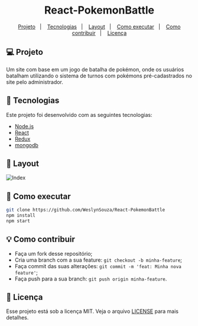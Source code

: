 
<h1 align='center'>
  React-PokemonBattle
</h1>

<p align="center">
  <a href="#-projeto">Projeto</a>&nbsp;&nbsp;&nbsp;|&nbsp;&nbsp;&nbsp;
  <a href="#-tecnologias">Tecnologias</a>&nbsp;&nbsp;&nbsp;|&nbsp;&nbsp;&nbsp;
  <a href="#-layout">Layout</a>&nbsp;&nbsp;&nbsp;|&nbsp;&nbsp;&nbsp;
  <a href="#-como-executar">Como executar</a>&nbsp;&nbsp;&nbsp;|&nbsp;&nbsp;&nbsp;
  <a href="#-como-contribuir">Como contribuir</a>&nbsp;&nbsp;&nbsp;|&nbsp;&nbsp;&nbsp;
  <a href="#-licença">Licença</a>
</p>

## 💻 Projeto

Um site com base em um jogo de batalha de pokémon, onde os usuários batalham utilizando o sistema de turnos com pokémons pré-cadastrados no site pelo administrador.

## 🚀 Tecnologias

Este projeto foi desenvolvido com as seguintes tecnologias:

- [Node.js](https://nodejs.org/en/)
- [React](https://reactjs.org)
- [Redux](https://redux.js.org)
- [mongodb](https://www.mongodb.com/cloud/atlas/lp/try2?utm_source=google&utm_campaign=gs_americas_brazil_search_brand_atlas_desktop&utm_term=mongodb&utm_medium=cpc_paid_search&utm_ad=e&utm_ad_campaign_id=1718986516&gclid=Cj0KCQjwhIP6BRCMARIsALu9LfkFipImfX05pxvKR00KJcVlkXVhIfHavbQhKbp57AD5vqdxeLSIaZQaAkWCEALw_wcB)

## 🔖 Layout

![Index](https://user-images.githubusercontent.com/54729353/76039248-974ea400-5f2a-11ea-83cb-f157ddb9e2c6.png)

## 📌 Como executar

```sh
git clone https://github.com/WeslynSouza/React-PokemonBattle
npm install
npm start
```

## 💡 Como contribuir

- Faça um fork desse repositório;
- Cria uma branch com a sua feature: `git checkout -b minha-feature`;
- Faça commit das suas alterações: `git commit -m 'feat: Minha nova feature'`;
- Faça push para a sua branch: `git push origin minha-feature`.

## 📝 Licença

Esse projeto está sob a licença MIT. Veja o arquivo [LICENSE]() para mais detalhes.
